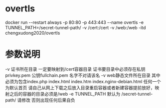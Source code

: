 # overtls
docker run --restart always -p 80:80 -p 443:443  --name overtls -e TUNNEL_PATH=/secret-tunnel-path/ -v /cert:/cert -v /web:/web -itd chengxudong2020/overtls

# 参数说明
-v 证书所在目录 一定要映射到/cert容器目录 证书要目录中必须存在私钥privkey.pem 公钥fullchain.pem 名字不对请该名
-v web静态文件所在目录 其中必须为包含index.php index.html index.htm index.nginx-debian.html 任何一个为默认首页 请自己从网上下载之后放入目录重启容器或者新建容器提前放好，映射之后的容器的目录必须是/web
-e TUNNEL_PATH 默认为 /secret-tunnel-path/ 请修改 否则出现任何后果自负